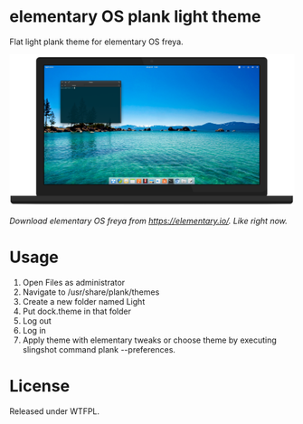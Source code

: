 # elementary OS plank light theme

Flat light plank theme for elementary OS freya.

![Showcase](https://raw.githubusercontent.com/DJakosa/plank-light/master/showcase.png)

*Download elementary OS freya from https://elementary.io/. Like right now.*

# Usage
1. Open Files as administrator
2. Navigate to /usr/share/plank/themes
3. Create a new folder named Light
4. Put dock.theme in that folder
5. Log out
6. Log in
7. Apply theme with elementary tweaks or choose theme by executing slingshot command plank --preferences.

# License
Released under WTFPL.